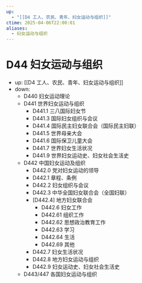 ```yaml
---
up:
  - "[[D4 工人、农民、青年、妇女运动与组织]]"
ctime: 2025-04-06T22:00:01
aliases:
  - 妇女运动与组织
---
```


# D44 妇女运动与组织

- up: [[D4 工人、农民、青年、妇女运动与组织]]
- down:
	- D440 妇女运动理论
	- D441 世界妇女运动与组织
		- D441.1 三八国际妇女节
		- D441.3 国际妇女组织与会议
		- D441.4 国际民主妇女联合会（国际民主妇联）
		- D441.5 世界母亲大会
		- D441.6 国际保卫儿童大会
		- D441.7 世界妇女生活状况
		- D441.9 世界妇女运动史、妇女社会生活史
	- D442 中国妇女运动及组织
		- D442.0 党对妇女运动的领导
		- D442.1 章程、条例
		- D442.2 妇女组织与会议
		- D442.3 中华全国妇女联合会（全国妇联）
		- [D442.4] 地方妇女联合会
			- D442.6 妇女工作
			- D442.61 组织工作
			- D442.62 思想政治教育工作
			- D442.63 学习
			- D442.64 生活
			- D442.69 其他
		- D442.7 妇女生活状况
		- D442.8 地方妇女运动与组织
		- D442.9 妇女运动史、妇女社会生活史
	- D443/447 各国妇女运动与组织
